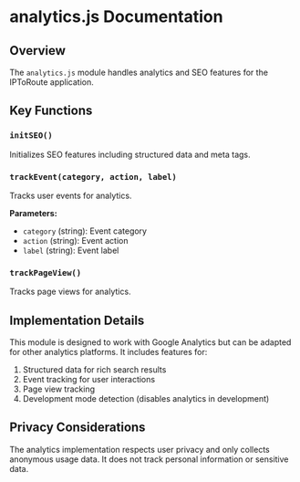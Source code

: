 # analytics.js Documentation

## Overview

The `analytics.js` module handles analytics and SEO features for the IPToRoute application.

## Key Functions

### `initSEO()`
Initializes SEO features including structured data and meta tags.

### `trackEvent(category, action, label)`
Tracks user events for analytics.

**Parameters:**
- `category` (string): Event category
- `action` (string): Event action
- `label` (string): Event label

### `trackPageView()`
Tracks page views for analytics.

## Implementation Details

This module is designed to work with Google Analytics but can be adapted for other analytics platforms. It includes features for:

1. Structured data for rich search results
2. Event tracking for user interactions
3. Page view tracking
4. Development mode detection (disables analytics in development)

## Privacy Considerations

The analytics implementation respects user privacy and only collects anonymous usage data. It does not track personal information or sensitive data.